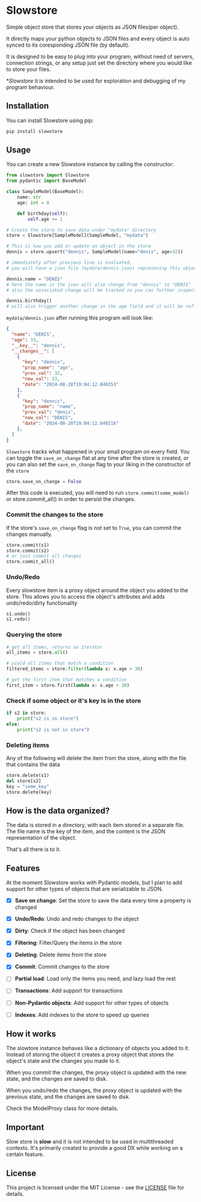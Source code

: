 # Slowstore
Simple object store that stores your objects as JSON files(per object). 

It directly maps your python objects to JSON files and every object is auto synced to its coresponding JSON file (by default). 

It is designed to be easy to plug into your program, without need of servers, connection strings, or any setup just set the directory where you would like to store your files.

**Slowstore*  it is intended to be used for exploration and debugging of my program behaviour.

## Installation

You can install Slowstore using pip:

```bash
pip install slowstore
```

## Usage
You can create a new Slowstore instance by calling the constructor:

```python
from slowstore import Slowstore
from pydantic import BaseModel

class SampleModel(BaseModel):
    name: str
    age: int = 0

    def birthday(self):
        self.age += 1

# Create the store to save data under "mydata" directory
store = Slowstore[SampleModel](SampleModel, "mydata")

# This is how you add or update an object in the store
dennis = store.upsert("dennis", SampleModel(name="denis", age=32))

# immediately after previous line is evaluated,
# you will have a json file (mydata/dennis.json) represening this object

dennis.name = "DENIS"
# here the name in the json will also change from "dennis" to "DENIS"
# also the associated change will be tracked so you can further inspect if needed.

dennis.birthday()
# will also trigger another change in the age field and it will be reflected in the json file. 

```
`mydata/dennis.json` after running this program will look like:
```json
{
  "name": "DENIS",
  "age": 33,
  "__key__": "dennis",
  "__changes__": [
    {
      "key": "dennis",
      "prop_name": "age",
      "prev_val": 32,
      "new_val": 33,
      "date": "2024-08-28T19:04:12.840353"
    },
    {
      "key": "dennis",
      "prop_name": "name",
      "prev_val": "denis",
      "new_val": "DENIS",
      "date": "2024-08-28T19:04:12.840216"
    },
  ]
}
```
`Slowstore` tracks what happened in your small program on every field.
You can toggle the `save_on_change` flat at any time after the store is created, 
or you can also set the `save_on_change` flag to your liking in the constructor of the `store`

```python
store.save_on_change = False 
```

After this code is executed, you will need to run `store.commit(some_model)` or store.commit_all() in order to persist the changes. 

### Commit the changes to the store
If the store's `save_on_change` flag is not set to `True`, you can commit the changes manually.
```python
store.commit(s1)
store.commit(s2)
# or just commit all changes
store.commit_all() 
```

### Undo/Redo

Every slowstore item is a proxy object around the object you added to the store. This allows you to access the object's attributes and adds undo/redo/dirty functionality

```python
s1.undo()
s1.redo()
```

### Querying the store

```python
# get all items, returns an iterator
all_items = store.all()

# yield all items that match a condition
filtered_items = store.filter(lambda x: x.age > 30)

# get the first item that matches a condition
first_item = store.first(lambda x: x.age > 30)
```

### Check if some object or it's key is in the store

```python
if s2 in store:
    print("s2 is in store")
else:
    print("s2 is not in store")
```

### Deleting items
Any of the following will delete the item from the store, along with the file that contains the data

```python
store.delete(s1)
del store[s2]
key = "some_key"
store.delete(key)
```
## How is the data organized?

The data is stored in a directory, with each item stored in a separate file. The file name is the key of the item, and the content is the JSON representation of the object.

That's all there is to it.

## Features

At the moment Slowstore works with Pydantic models, but I plan to add support for other types of objects that are serializable to JSON.

- [X] **Save on change**: Set the store to save the data every time a property is changed
- [X] **Undo/Redo**: Undo and redo changes to the object
- [X] **Dirty**: Check if the object has been changed
- [X] **Filtering**: Filter/Query the items in the store
- [X] **Deleting**: Delete items from the store
- [X] **Commit**: Commit changes to the store
- [ ] **Partial load**: Load only the items you need, and lazy load the rest
- [ ] **Transactions**: Add support for transactions
- [ ] **Non-Pydantic objects**: Add support for other types of objects
- [ ] **Indexes**: Add indexes to the store to speed up queries


## How it works

The slowtore instance behaves like a dictionary of objects you added to it. Instead of storing the object it creates a proxy object that stores the object's state and the changes you made to it. 

When you commit the changes, the proxy object is updated with the new state, and the changes are saved to disk.

When you undo/redo the changes, the proxy object is updated with the previous state, and the changes are saved to disk.

Check the ModelProxy class for more details.

## Important

Slow store is **slow** and it is not intended to be used in multithreaded contexts. It's primarily created to provide a good DX while working on a certain feature.

## License

This project is licensed under the MIT License - see the [LICENSE](LICENSE) file for details.



